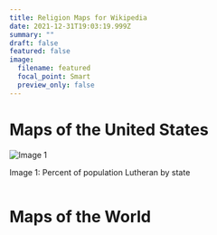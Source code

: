 ```yaml
---
title: Religion Maps for Wikipedia
date: 2021-12-31T19:03:19.999Z
summary: ""
draft: false
featured: false
image:
  filename: featured
  focal_point: Smart
  preview_only: false
---
```

# Maps of the United States

![](https://upload.wikimedia.org/wikipedia/commons/c/cf/Percent_of_population_Lutheran_by_state.svg "Image 1")

Image 1: Percent of population Lutheran by state

![]()

# Maps of the World